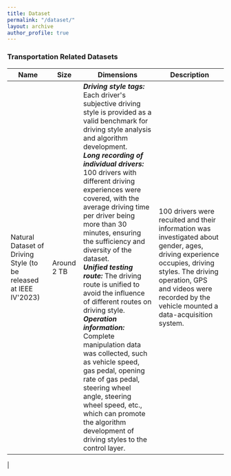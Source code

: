 ```yaml
---
title: Dataset
permalink: "/dataset/"
layout: archive
author_profile: true
---
```


### Transportation Related Datasets

| Name                    | Size        | Dimensions                                                                                                                                                                            | Description                                                                                            |
|-------------------------|-------------|---------------------------------------------------------------------------------------------------------------------------------------------------------------------------------------|--------------------------------------------------------------------------------------------------------|
| Natural Dataset of Driving Style (to be released at IEEE IV'2023) | Around 2 TB | ***Driving style tags:*** Each driver's subjective driving style is provided as a valid benchmark for driving style analysis and algorithm development. <br>  ***Long recording of individual drivers:*** 100 drivers with different driving experiences were covered, with the average driving time per driver being more than 30 minutes, ensuring the sufficiency and diversity of the dataset.  <br>  ***Unified testing route:*** The driving route is unified to avoid the influence of different routes on driving style.  <br>  ***Operation information:*** Complete manipulation data was collected, such as vehicle speed, gas pedal, opening rate of gas pedal, steering wheel angle, steering wheel speed, etc., which can promote the algorithm development of driving styles to the control layer.| 100 drivers were recuited and their information was investigated about gender, ages, driving experience occupies, driving styles. The driving operation, GPS and videos were recorded by the vehicle mounted a data-acquisition system.  |
| 
